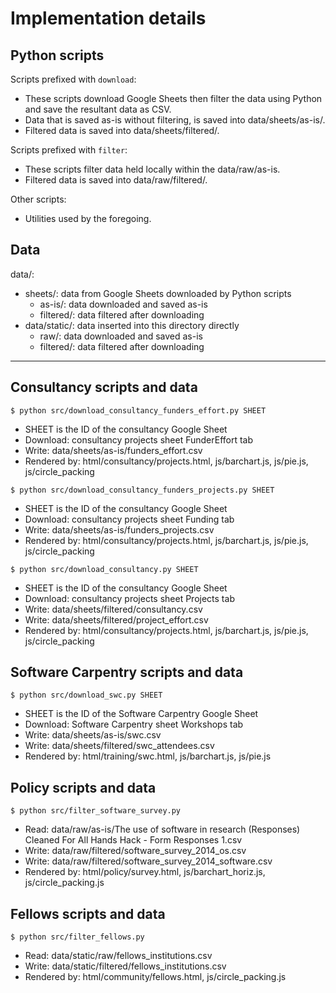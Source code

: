 # Implementation details

## Python scripts

Scripts prefixed with `download`:

* These scripts download Google Sheets then filter the data using Python and save the resultant data as CSV.
* Data that is saved as-is without filtering, is saved into data/sheets/as-is/.
* Filtered data is saved into data/sheets/filtered/.

Scripts prefixed with `filter`:

* These scripts filter data held locally within the data/raw/as-is.
* Filtered data is saved into data/raw/filtered/.

Other scripts:

* Utilities used by the foregoing.

## Data

data/:

* sheets/: data from Google Sheets downloaded by Python scripts
  - as-is/: data downloaded and saved as-is
  - filtered/: data filtered after downloading
* data/static/: data inserted into this directory directly
  - raw/: data downloaded and saved as-is
  - filtered/: data filtered after downloading

---

## Consultancy scripts and data

```
$ python src/download_consultancy_funders_effort.py SHEET
```

* SHEET is the ID of the consultancy Google Sheet
* Download: consultancy projects sheet FunderEffort tab
* Write: data/sheets/as-is/funders_effort.csv
* Rendered by: html/consultancy/projects.html, js/barchart.js, js/pie.js, js/circle_packing

```
$ python src/download_consultancy_funders_projects.py SHEET
```

* SHEET is the ID of the consultancy Google Sheet
* Download: consultancy projects sheet Funding tab
* Write: data/sheets/as-is/funders_projects.csv
* Rendered by: html/consultancy/projects.html, js/barchart.js, js/pie.js, js/circle_packing

```
$ python src/download_consultancy.py SHEET
```

* SHEET is the ID of the consultancy Google Sheet
* Download: consultancy projects sheet Projects tab
* Write: data/sheets/filtered/consultancy.csv
* Write: data/sheets/filtered/project_effort.csv
* Rendered by: html/consultancy/projects.html, js/barchart.js, js/pie.js, js/circle_packing

## Software Carpentry scripts and data

```
$ python src/download_swc.py SHEET
```

* SHEET is the ID of the Software Carpentry Google Sheet
* Download: Software Carpentry sheet Workshops tab
* Write: data/sheets/as-is/swc.csv 
* Write: data/sheets/filtered/swc_attendees.csv
* Rendered by: html/training/swc.html, js/barchart.js, js/pie.js

## Policy scripts and data

```
$ python src/filter_software_survey.py
```

* Read: data/raw/as-is/The use of software in research (Responses) Cleaned For All Hands Hack - Form Responses 1.csv
* Write: data/raw/filtered/software_survey_2014_os.csv
* Write: data/raw/filtered/software_survey_2014_software.csv
* Rendered by: html/policy/survey.html, js/barchart_horiz.js, js/circle_packing.js

## Fellows scripts and data

```
$ python src/filter_fellows.py
```

* Read: data/static/raw/fellows_institutions.csv
* Write: data/static/filtered/fellows_institutions.csv
* Rendered by: html/community/fellows.html, js/circle_packing.js
